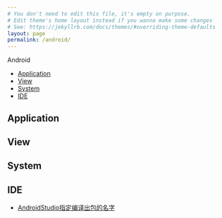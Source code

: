 ```yaml
---
# You don't need to edit this file, it's empty on purpose.
# Edit theme's home layout instead if you wanna make some changes
# See: https://jekyllrb.com/docs/themes/#overriding-theme-defaults
layout: page
permalink: /android/
---
```


Android

* [Application](#Application)
* [View](#View) 
* [System](#System)
* [IDE](#IDE)

<h2 id="Application">Application</h2>

<h2 id="View">View</h2>

<h2 id="System">System</h2>

<h2 id="IDE">IDE</h2>

* [AndroidStudio指定编译出包的名字](./AndroidStudio指定编译出包的名字) 


